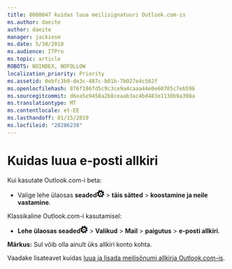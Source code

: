 ```yaml
---
title: 8000047 kuidas luua meilisignatuuri Outlook.com-is
ms.author: daeite
author: daeite
manager: jackiesm
ms.date: 5/30/2018
ms.audience: ITPro
ms.topic: article
ROBOTS: NOINDEX, NOFOLLOW
localization_priority: Priority
ms.assetid: 0ebfc3b9-de3c-487c-b01b-7b027e4c562f
ms.openlocfilehash: 876f186fd5c9c3ce9a4caaa44e0e60785c7eb596
ms.sourcegitcommit: d6ea5e9458a2b8ceaab3ac4bd483e1130b9a398a
ms.translationtype: MT
ms.contentlocale: et-EE
ms.lasthandoff: 01/15/2019
ms.locfileid: "28286238"
---
```

# <a name="how-to-create-an-email-signature"></a>Kuidas luua e-posti allkiri

Kui kasutate Outlook.com-i beta:
  
- Valige lehe ülaosas **seaded**![sätted](media/f4b2e798-fff1-4a14-931f-5677a4543b58.png) \> **täis sätted** \> **koostamine ja neile vastamine**. 
    
Klassikaline Outlook.com-i kasutamisel:
  
- **Lehe ülaosas seaded**![sätted](media/f4b2e798-fff1-4a14-931f-5677a4543b58.png) \> **Valikud** \> **Mail** \> **paigutus** \> **e-posti allkiri**. 
    
 **Märkus:** Sul võib olla ainult üks allkiri konto kohta. 
  
Vaadake lisateavet kuidas [luua ja lisada meilisõnumi allkirja Outlook.com-is](https://go.microsoft.com/fwlink/p/?linkid=2001404&amp;clcid=0x409).
  

